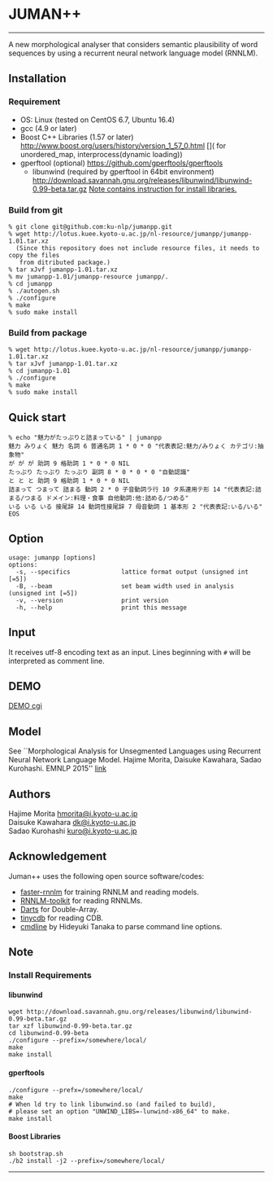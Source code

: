 # JUMAN++
-----
A new morphological analyser that considers semantic plausibility of 
word sequences by using a recurrent neural network language model (RNNLM).

## Installation
### Requirement
- OS: Linux (tested on CentOS 6.7, Ubuntu 16.4) 
- gcc (4.9 or later)
- Boost C++ Libraries (1.57 or later)  
 http://www.boost.org/users/history/version_1_57_0.html
[]( for unordered_map, interprocess(dynamic loading))
- gperftool (optional)
 https://github.com/gperftools/gperftools
    * libunwind (required by gperftool in 64bit environment) 
    http://download.savannah.gnu.org/releases/libunwind/libunwind-0.99-beta.tar.gz
[Note contains instruction for install libraries.](#markdown-header-note)

### Build from git
```
% git clone git@github.com:ku-nlp/jumanpp.git
% wget http://lotus.kuee.kyoto-u.ac.jp/nl-resource/jumanpp/jumanpp-1.01.tar.xz
  (Since this repository does not include resource files, it needs to copy the files
   from ditributed package.)
% tar xJvf jumanpp-1.01.tar.xz
% mv jumanpp-1.01/jumanpp-resource jumanpp/.
% cd jumanpp
% ./autogen.sh
% ./configure 
% make
% sudo make install
```

### Build from package
```
% wget http://lotus.kuee.kyoto-u.ac.jp/nl-resource/jumanpp/jumanpp-1.01.tar.xz
% tar xJvf jumanpp-1.01.tar.xz
% cd jumanpp-1.01
% ./configure 
% make
% sudo make install
```

## Quick start
```
% echo "魅力がたっぷりと詰まっている" | jumanpp
魅力 みりょく 魅力 名詞 6 普通名詞 1 * 0 * 0 "代表表記:魅力/みりょく カテゴリ:抽象物"
が が が 助詞 9 格助詞 1 * 0 * 0 NIL
たっぷり たっぷり たっぷり 副詞 8 * 0 * 0 * 0 "自動認識"
と と と 助詞 9 格助詞 1 * 0 * 0 NIL
詰まって つまって 詰まる 動詞 2 * 0 子音動詞ラ行 10 タ系連用テ形 14 "代表表記:詰まる/つまる ドメイン:料理・食事 自他動詞:他:詰める/つめる"
いる いる いる 接尾辞 14 動詞性接尾辞 7 母音動詞 1 基本形 2 "代表表記:いる/いる"
EOS
```

## Option
```
usage: jumanpp [options] 
options:
  -s, --specifics              lattice format output (unsigned int [=5])
  -B, --beam                   set beam width used in analysis (unsigned int [=5])
  -v, --version                print version
  -h, --help                   print this message
```

## Input
It receives utf-8 encoding text as an input.
Lines beginning with `#` will be interpreted as comment line.

## DEMO
[DEMO cgi](http://tulip.kuee.kyoto-u.ac.jp/demo/jumanpp_lattice?text=%E5%A4%96%E5%9B%BD%E4%BA%BA%E5%8F%82%E6%94%BF%E6%A8%A9%E3%81%AB%E5%AF%BE%E3%81%99%E3%82%8B%E8%80%83%E3%81%88%E6%96%B9%E3%81%AE%E9%81%95%E3%81%84)

## Model
See ``Morphological Analysis for Unsegmented Languages using Recurrent Neural Network Language Model. Hajime Morita, Daisuke Kawahara, Sadao Kurohashi. EMNLP 2015''
[link](http://aclweb.org/anthology/D/D15/D15-1276.pdf)

## Authors
Hajime Morita <hmorita@i.kyoto-u.ac.jp>  
Daisuke Kawahara <dk@i.kyoto-u.ac.jp>  
Sadao Kurohashi <kuro@i.kyoto-u.ac.jp>

## Acknowledgement
Juman++ uses the following open source software/codes:
- [faster-rnnlm](https://github.com/yandex/faster-rnnlm) for training RNNLM and reading models.
- [RNNLM-toolkit](http://rnnlm.org/) for reading RNNLMs.
- [Darts](http://chasen.org/~taku/software/darts/) for Double-Array.
- [tinycdb](http://www.corpit.ru/mjt/tinycdb.html) for reading CDB.
- [cmdline](https://github.com/tanakh/cmdline) by Hideyuki Tanaka to parse command line options.

## Note 

### Install Requirements
#### libunwind
```
wget http://download.savannah.gnu.org/releases/libunwind/libunwind-0.99-beta.tar.gz
tar xzf libunwind-0.99-beta.tar.gz
cd libunwind-0.99-beta
./configure --prefix=/somewhere/local/
make 
make install
```
#### gperftools
```
./configure --prefx=/somewhere/local/
make
# When ld try to link libunwind.so (and failed to build), 
# please set an option "UNWIND_LIBS=-lunwind-x86_64" to make.
make install
```
#### Boost Libraries 
```
sh bootstrap.sh
./b2 install -j2 --prefix=/somewhere/local/
```
----

